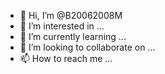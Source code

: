 - 👋 Hi, I’m @B20062008M
- 👀 I’m interested in ...
- 🌱 I’m currently learning ...
- 💞️ I’m looking to collaborate on ...
- 📫 How to reach me ...

<!---
B20062008M/B20062008M is a ✨ special ✨ repository because its `README.md` (this file) appears on your GitHub profile.
You can click the Preview link to take a look at your changes.
--->
